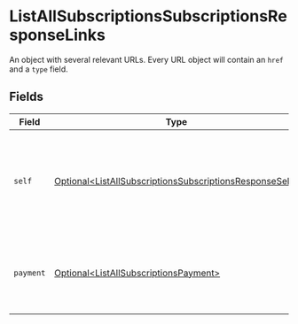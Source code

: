 # ListAllSubscriptionsSubscriptionsResponseLinks

An object with several relevant URLs. Every URL object will contain an `href` and a `type` field.


## Fields

| Field                                                                                                                                | Type                                                                                                                                 | Required                                                                                                                             | Description                                                                                                                          |
| ------------------------------------------------------------------------------------------------------------------------------------ | ------------------------------------------------------------------------------------------------------------------------------------ | ------------------------------------------------------------------------------------------------------------------------------------ | ------------------------------------------------------------------------------------------------------------------------------------ |
| `self`                                                                                                                               | [Optional\<ListAllSubscriptionsSubscriptionsResponseSelf>](../../models/operations/ListAllSubscriptionsSubscriptionsResponseSelf.md) | :heavy_minus_sign:                                                                                                                   | In v2 endpoints, URLs are commonly represented as objects with an `href` and `type` field.                                           |
| `payment`                                                                                                                            | [Optional\<ListAllSubscriptionsPayment>](../../models/operations/ListAllSubscriptionsPayment.md)                                     | :heavy_minus_sign:                                                                                                                   | The API resource URL of the [payment](get-payment) that belong to this route.                                                        |